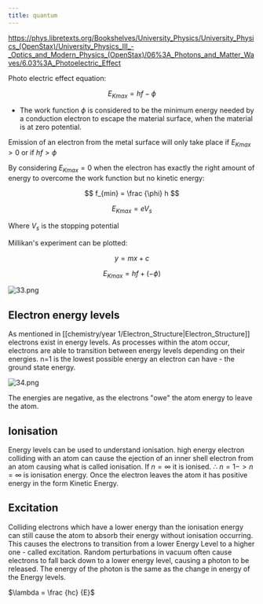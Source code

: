 ```yaml
---
title: quantum
---
```

https://phys.libretexts.org/Bookshelves/University_Physics/University_Physics_(OpenStax)/University_Physics_III_-_Optics_and_Modern_Physics_(OpenStax)/06%3A_Photons_and_Matter_Waves/6.03%3A_Photoelectric_Effect
<!--ID: 1724603671324-->


Photo electric effect equation:

$$
E_{Kmax} = hf - \phi
$$

- The work function $\phi$ is considered to be the minimum energy needed by a conduction electron to escape the material surface, when the material is at zero potential.

Emission of an electron from the metal surface will only take place if $E_{Kmax} > 0$ or if $hf > \phi$

By considering $E_{Kmax} = 0$ when the electron has exactly the right amount of energy to overcome the work function but no kinetic energy:

$$
f_{min}  = \frac {\phi} h
$$

$$
E_{Kmax} = eV_s
$$

Where $V_s$ is the stopping potential

Millikan's experiment can be plotted:

$$
y = mx + c
$$

$$
E_{Kmax} = hf + (-\phi)
$$

![33.png](/img/phys/33.png)

## Electron energy levels

As mentioned in [[chemistry/year 1/Electron_Structure|Electron_Structure]] electrons exist in energy levels. As processes within the atom occur, electrons are able to transition between energy levels depending on their energies. n=1 is the lowest possible energy an electron can have - the ground state energy. 

![34.png](/img/phys/34.png)


The energies are negative, as the electrons "owe" the atom energy to leave the atom.

## Ionisation

Energy levels can be used to understand ionisation. high energy electron colliding with an atom can cause the ejection of an inner shell electron from an atom causing what is called ionisation. If $n = \infty$ it is ionised. $\therefore$ $n=1 -> n=\infty$ is ionisation energy. Once the electron leaves the atom it has positive energy in the form Kinetic Energy.

## Excitation
Colliding electrons which have a lower energy than the ionisation energy can still cause the atom to absorb their energy without ionisation occurring. This causes the electrons to transition from a lower Energy Level to a higher one - called excitation. Random perturbations in vacuum often cause electrons to fall back down to a lower energy level, causing a photon to be released. The energy of the photon is the same as the change in energy of the Energy levels.

$\lambda = \frac {hc} {E}$


